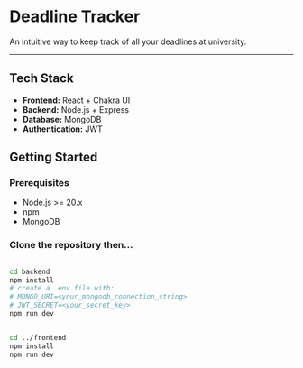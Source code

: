 # Deadline Tracker

An intuitive way to keep track of all your deadlines at university.

---

## Tech Stack
- **Frontend:** React + Chakra UI
- **Backend:** Node.js + Express
- **Database:** MongoDB
- **Authentication:** JWT


## Getting Started

### Prerequisites
- Node.js >= 20.x
- npm
- MongoDB 

### Clone the repository then...
```bash

cd backend
npm install
# create a .env file with:
# MONGO_URI=<your_mongodb_connection_string>
# JWT_SECRET=<your_secret_key>
npm run dev


cd ../frontend
npm install
npm run dev
